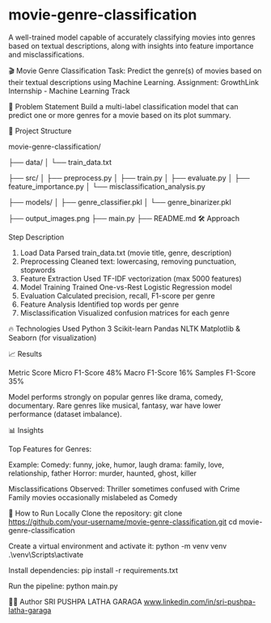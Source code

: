 # movie-genre-classification
A well-trained model capable of accurately classifying movies into genres based on textual descriptions, along with insights into feature importance and misclassifications. 

🎬 Movie Genre Classification
Task: Predict the genre(s) of movies based on their textual descriptions using Machine Learning.
Assignment: GrowthLink Internship - Machine Learning Track

🧠 Problem Statement
Build a multi-label classification model that can predict one or more genres for a movie based on its plot summary.

📂 Project Structure

movie-genre-classification/

├── data/
 │   └── train_data.txt
 
├── src/
│   ├── preprocess.py
│   ├── train.py
│   ├── evaluate.py
│   ├── feature_importance.py
│   └── misclassification_analysis.py
 
 ├── models/
│   ├── genre_classifier.pkl
│   └── genre_binarizer.pkl

├── output_images.png
├── main.py
├── README.md
🛠 Approach

Step	Description
1. Load Data	Parsed train_data.txt (movie title, genre, description)
2. Preprocessing	Cleaned text: lowercasing, removing punctuation, stopwords
3. Feature Extraction	Used TF-IDF vectorization (max 5000 features)
4. Model Training	Trained One-vs-Rest Logistic Regression model
5. Evaluation	Calculated precision, recall, F1-score per genre
6. Feature Analysis	Identified top words per genre
7. Misclassification	Visualized confusion matrices for each genre

🔥 Technologies Used
Python 3
Scikit-learn
Pandas
NLTK
Matplotlib & Seaborn (for visualization)


📈 Results

Metric	Score
Micro F1-Score	48%
Macro F1-Score	16%
Samples F1-Score	35%

Model performs strongly on popular genres like drama, comedy, documentary.
Rare genres like musical, fantasy, war have lower performance (dataset imbalance).


📊 Insights

Top Features for Genres:

Example:
Comedy: funny, joke, humor, laugh
drama: family, love, relationship, father
Horror: murder, haunted, ghost, killer

Misclassifications Observed:
Thriller sometimes confused with Crime
Family movies occasionally mislabeled as Comedy

🚀 How to Run Locally
Clone the repository:
git clone https://github.com/your-username/movie-genre-classification.git
cd movie-genre-classification

Create a virtual environment and activate it:
python -m venv venv
.\venv\Scripts\activate

Install dependencies:
pip install -r requirements.txt

Run the pipeline:
python main.py


👨‍💻 Author
SRI PUSHPA LATHA GARAGA
www.linkedin.com/in/sri-pushpa-latha-garaga


